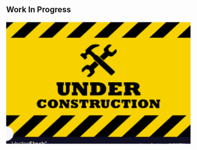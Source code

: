 
<!DOCTYPE html>
<html>
<body>

<h2>Work In Progress</h2>
<img src="images/WIP.png" alt="Trulli" width="500" height="333">

</body>
</html>
